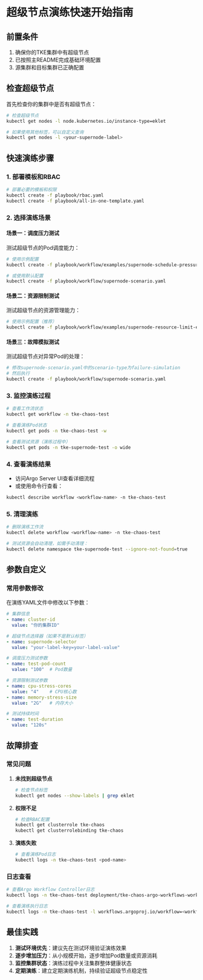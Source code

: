 # 超级节点演练快速开始指南

## 前置条件

1. 确保你的TKE集群中有超级节点
2. 已按照主README完成基础环境配置
3. 源集群和目标集群已正确配置

## 检查超级节点

首先检查你的集群中是否有超级节点：

```bash
# 检查超级节点
kubectl get nodes -l node.kubernetes.io/instance-type=eklet

# 如果使用其他标签，可以自定义查询
kubectl get nodes -l <your-supernode-label>
```

## 快速演练步骤

### 1. 部署模板和RBAC

```bash
# 部署必要的模板和权限
kubectl create -f playbook/rbac.yaml
kubectl create -f playbook/all-in-one-template.yaml
```

### 2. 选择演练场景

#### 场景一：调度压力测试

测试超级节点的Pod调度能力：

```bash
# 使用示例配置
kubectl create -f playbook/workflow/examples/supernode-schedule-pressure-example.yaml

# 或使用默认配置
kubectl create -f playbook/workflow/supernode-scenario.yaml
```

#### 场景二：资源限制测试

测试超级节点的资源管理能力：

```bash
# 使用示例配置（推荐）
kubectl create -f playbook/workflow/examples/supernode-resource-limit-example.yaml
```

#### 场景三：故障模拟测试

测试超级节点对异常Pod的处理：

```bash
# 修改supernode-scenario.yaml中的scenario-type为failure-simulation
# 然后执行
kubectl create -f playbook/workflow/supernode-scenario.yaml
```

### 3. 监控演练过程

```bash
# 查看工作流状态
kubectl get workflow -n tke-chaos-test

# 查看演练Pod状态
kubectl get pods -n tke-chaos-test -w

# 查看测试资源（演练过程中）
kubectl get pods -n tke-supernode-test -o wide
```

### 4. 查看演练结果

- 访问Argo Server UI查看详细流程
- 或使用命令行查看：

```bash
kubectl describe workflow <workflow-name> -n tke-chaos-test
```

### 5. 清理演练

```bash
# 删除演练工作流
kubectl delete workflow <workflow-name> -n tke-chaos-test

# 测试资源会自动清理，如需手动清理：
kubectl delete namespace tke-supernode-test --ignore-not-found=true
```

## 参数自定义

### 常用参数修改

在演练YAML文件中修改以下参数：

```yaml
# 集群信息
- name: cluster-id
  value: "你的集群ID"

# 超级节点选择器（如果不是默认标签）
- name: supernode-selector
  value: "your-label-key=your-label-value"

# 调度压力测试参数
- name: test-pod-count
  value: "100"  # Pod数量

# 资源限制测试参数
- name: cpu-stress-cores
  value: "4"    # CPU核心数
- name: memory-stress-size
  value: "2G"   # 内存大小

# 测试持续时间
- name: test-duration
  value: "120s"
```

## 故障排查

### 常见问题

1. **未找到超级节点**
   ```bash
   # 检查节点标签
   kubectl get nodes --show-labels | grep eklet
   ```

2. **权限不足**
   ```bash
   # 检查RBAC配置
   kubectl get clusterrole tke-chaos
   kubectl get clusterrolebinding tke-chaos
   ```

3. **演练失败**
   ```bash
   # 查看演练Pod日志
   kubectl logs -n tke-chaos-test <pod-name>
   ```

### 日志查看

```bash
# 查看Argo Workflow Controller日志
kubectl logs -n tke-chaos-test deployment/tke-chaos-argo-workflows-workflow-controller

# 查看演练执行日志
kubectl logs -n tke-chaos-test -l workflows.argoproj.io/workflow=<workflow-name>
```

## 最佳实践

1. **测试环境优先**：建议先在测试环境验证演练效果
2. **逐步增加压力**：从小规模开始，逐步增加Pod数量或资源消耗
3. **监控集群状态**：演练过程中关注集群整体健康状态
4. **定期演练**：建立定期演练机制，持续验证超级节点稳定性